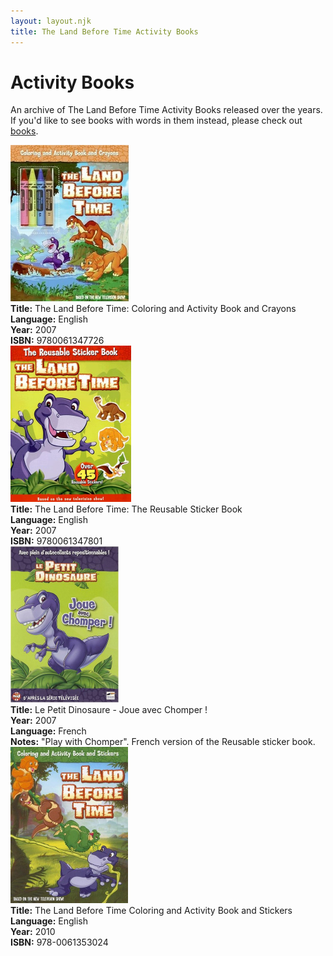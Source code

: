 ```yaml
---
layout: layout.njk
title: The Land Before Time Activity Books
---
```


# Activity Books

An archive of The Land Before Time Activity Books released over the years. If you'd like to see books with words in them instead, please check out [books](/media/books).

<div class="table-wrapper">
  <table>
  <div class="item-entry">
  <div class="item-image">
    
  </div>
  <div class="item-details">
    
  </div>
</div>
  <div class="item-entry">
  <div class="item-image">
    <a href="/images/media/books/coloringbookandcrayons.jpg" data-lightbox="books" data-title="The Land Before Time: Coloring and Activity Book and Crayons">
    <div class="img-box">
        <img src="/images/media/books/coloringbookandcrayons.jpg" alt="The Land Before Time: Coloring and Activity Book and Crayons"
            style="height:250px; object-fit:cover;" / loading="lazy">
      </a>
  </div>
  <div class="item-details">
    <strong>Title:</strong> The Land Before Time: Coloring and Activity Book and Crayons <br/>
      <strong>Language:</strong> English<br/>
      <strong>Year:</strong> 2007<br/>
      <strong>ISBN:</strong> 9780061347726<br/>
  </div>
</div>

    
  <div class="item-entry">
  <div class="item-image">
    <a href="/images/media/books/reusablestickerbook.jpg" data-lightbox="books" data-title="The Land Before Time: The Reusable Sticker Book">
    <div class="img-box">
        <img src="/images/media/books/reusablestickerbook.jpg" alt="The Land Before Time: The Reusable Sticker Book"
            style="height:250px; object-fit:cover;" / loading="lazy">
      </a>
  </div>
  <div class="item-details">
    <strong>Title:</strong> The Land Before Time: The Reusable Sticker Book<br/>
      <strong>Language:</strong> English<br/>
      <strong>Year:</strong> 2007<br/>
      <strong>ISBN:</strong> 9780061347801<br/>
  </div>
</div>
  <div class="item-entry">
  <div class="item-image">
    <a href="/images/media/books/fr_joueravecchomper.jpg" data-lightbox="books" data-title="Le Petit Dinosaure - Joue avec Chomper !">
        <div class="img-box">
          <img src="/images/media/books/fr_joueravecchomper.jpg" alt="Le Petit Dinosaure - Joue avec Chomper !" style="height:250px; object-fit:cover;" / loading="lazy">
        </div>
      </a>
  </div>
  <div class="item-details">
    <strong>Title:</strong> Le Petit Dinosaure - Joue avec Chomper !<br/>
      <strong>Year:</strong> 2007<br/>
      <strong>Language:</strong> French<br/>
      <strong>Notes:</strong> "Play with Chomper". French version of the  Reusable sticker book.<br/>
  </div>
</div>
  <div class="item-entry">
  <div class="item-image">
    <a href="/images/media/books/coloringandactivitybook.jpg" data-lightbox="books" data-title="The Land Before Time Coloring and Activity Book and Stickers ">
    <div class="img-box">
        <img src="/images/media/books/coloringandactivitybook.jpg" alt="The Land Before Time Coloring and Activity Book and Stickers "
            style="height:250px; object-fit:cover;" / loading="lazy">
      </a>
  </div>
  <div class="item-details">
    <strong>Title:</strong> The Land Before Time Coloring and Activity Book and Stickers <br/>
      <strong>Language:</strong> English<br/>
      <strong>Year:</strong> 2010<br/>
      <strong>ISBN:</strong> 978-0061353024<br/>
  </div>
</div>

</table>
</div>
